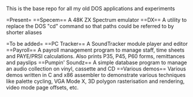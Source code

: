 This is the base repo for all my old DOS applications and experiments

=Present=
==Specem==
A 48K ZX Spectrum emulator
==DX==
A utility to replace the DOS "cd" command so that paths could be referred to by shorter aliases

=To be added=
==PC Tracker==
A SoundTracker module player and editor
==Payroll==
A payroll management program to manage staff, time sheets and PAYE/PRSI calculations. Also prints P35, P45, P60 forms, remittances and payslips
==Pumpin' Soundz==
A simple database program to manage an audio collection on vinyl, cassette and CD
==Various demos==
Various demos written in C and x86 assembler to demonstrate various techniques like palette cycling, VGA Mode X, 3D polygon rasterisation and rendering, video mode page offsets, etc.
